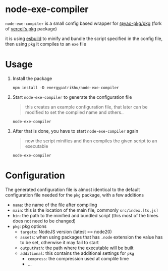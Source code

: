 # node-exe-compiler
`node-exe-compiler` is a small config based wrapper for [@yao-pkg/pkg](https://github.com/yao-pkg/pkg) (fork of [vercel's pkg](https://github.com/vercel/pkg) package)

it is using [esbuild](https://github.com/evanw/esbuild) to minify and bundle the script specified in the config file, then using `pkg` it compiles to an `exe` file

# Usage
1. Install the package
    ```
    npm install -D energypatrikhu/node-exe-compiler
    ```

2. Start `node-exe-compiler` to generate the configuration file
    > this creates an example configuration file, that later can be modified to set the compiled name and others..
    ```
    node-exe-compiler
    ```

3. After that is done, you have to start `node-exe-compiler` again
    > now the script minifies and then compiles the given script to an executable
    ```
    node-exe-compiler
    ```

# Configuration
The generated configuration file is almost identical to the default configuration file needed for the `pkg` package, with a few additions
- `name`: the name of the file after compiling
- `main`: this is the location of the main file, commonly `src/index.[ts,js]`
- `bin`: the path to the minified and bundled script (this most of the times does not need to be changed)
- `pkg`: pkg options
  - `targets`: NodeJS version (latest == node20)
  - `assets`: when using packages that has `.node` extension the value has to be set, otherwise it may fail to start
  - `outputPath`: the path where the executable will be built
  - `additional`: this contains the additional settings for `pkg`
    - `compress`: the compression used at complile time
    - ...
